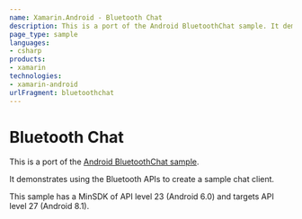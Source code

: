 ```yaml
---
name: Xamarin.Android - Bluetooth Chat
description: This is a port of the Android BluetoothChat sample. It demonstrates using the Bluetooth APIs to create a sample chat client. This sample has a...
page_type: sample
languages:
- csharp
products:
- xamarin
technologies:
- xamarin-android
urlFragment: bluetoothchat
---
```

# Bluetooth Chat

This is a port of the [Android BluetoothChat sample](https://github.com/googlesamples/android-BluetoothChat).

It demonstrates using the Bluetooth APIs to create a sample chat client.

This sample has a MinSDK of API level 23 (Android 6.0) and targets API level 27 (Android 8.1).
